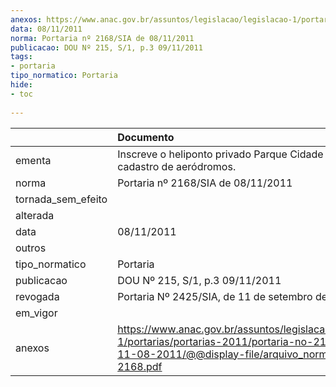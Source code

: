 ```yaml
---
anexos: https://www.anac.gov.br/assuntos/legislacao/legislacao-1/portarias/portarias-2011/portaria-no-2168-sia-de-11-08-2011/@@display-file/arquivo_norma/PA2011-2168.pdf
data: 08/11/2011
norma: Portaria nº 2168/SIA de 08/11/2011
publicacao: DOU Nº 215, S/1, p.3 09/11/2011
tags:
- portaria
tipo_normatico: Portaria
hide: 
- toc 
 
---
```


|                    | Documento                                                                                                                                                         |
|:-------------------|:------------------------------------------------------------------------------------------------------------------------------------------------------------------|
| ementa             | Inscreve o heliponto privado Parque Cidade  (DF) no cadastro de aeródromos.                                                                                       |
| norma              | Portaria nº 2168/SIA de 08/11/2011                                                                                                                                |
| tornada_sem_efeito |                                                                                                                                                                   |
| alterada           |                                                                                                                                                                   |
| data               | 08/11/2011                                                                                                                                                        |
| outros             |                                                                                                                                                                   |
| tipo_normatico     | Portaria                                                                                                                                                          |
| publicacao         | DOU Nº 215, S/1, p.3 09/11/2011                                                                                                                                   |
| revogada           | Portaria Nº 2425/SIA, de 11 de setembro de 2015                                                                                                                   |
| em_vigor           |                                                                                                                                                                   |
| anexos             | https://www.anac.gov.br/assuntos/legislacao/legislacao-1/portarias/portarias-2011/portaria-no-2168-sia-de-11-08-2011/@@display-file/arquivo_norma/PA2011-2168.pdf |